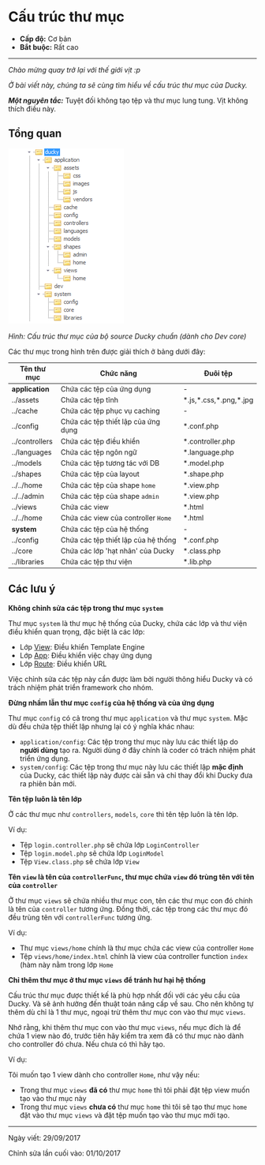 # Cấu trúc thư mục

- **Cấp độ:** Cơ bản
- **Bắt buộc:** Rất cao

----------


*Chào mừng quay trở lại với thế giới vịt :p*

*Ở bài viết này, chúng ta sẽ cùng tìm hiểu về cấu trúc thư mục của Ducky.*

***Một nguyên tắc:*** Tuyệt đối không tạo tệp và thư mục lung tung. Vịt không thích điều này.


## Tổng quan

![Cấu trúc thư mục](../img/folder-structure.png)

*Hình: Cấu trúc thư mục của bộ source Ducky chuẩn (dành cho Dev core)*

Các thư mục trong hình trên được giải thích ở bảng dưới đây:

| Tên thư mục     | Chức năng                           | Đuôi tệp                   |
| --------------- | ----------------------------------- | -------------------------- |
| **application** | Chứa các tệp của ứng dụng           | -                          |
| ../assets       | Chứa các tệp tĩnh                   | \*.js,\*.css,\*.png,\*.jpg |
| ../cache        | Chứa các tệp phục vụ caching        | -                          |
| ../config       | Chứa các tệp thiết lập của ứng dụng | *.conf.php                 |
| ../controllers  | Chứa các tệp điều khiển             | *.controller.php           |
| ../languages    | Chứa các tệp ngôn ngữ               | *.language.php             |
| ../models       | Chứa các tệp tương tác với DB       | *.model.php                |
| ../shapes       | Chứa các tệp của layout             | *.shape.php                |
| ../../home      | Chứa các tệp của shape `home`       | *.view.php                 |
| ../../admin     | Chứa các tệp của shape `admin`      | *.view.php                 |
| ../views        | Chứa các view                       | *.html                     |
| ../../home      | Chứa các view của controller `Home` | *.html                     |
| **system**      | Chứa các tệp của hệ thống           | -                          |
| ../config       | Chứa các tệp thiết lập của hệ thống | *.conf.php                 |
| ../core         | Chứa các lớp 'hạt nhân' của Ducky   | *.class.php                |
| ../libraries    | Chứa các tệp thư viện               | *.lib.php                  |


## Các lưu ý

**Không chỉnh sửa các tệp trong thư mục `system`**

Thư mục `system` là thư mục hệ thống của Ducky, chứa các lớp và thư viện điều khiển quan trọng, đặc biệt là các lớp:

- Lớp [View](/class/system/view): Điều khiển Template Engine
- Lớp [App](/class/system/app): Điều khiển việc chạy ứng dụng
- Lớp [Route](/class/system/route): Điều khiển URL

Việc chỉnh sửa các tệp này cần được làm bởi người thông hiểu Ducky và có trách nhiệm phát triển framework cho nhóm.



**Đừng nhầm lẫn thư mục `config` của hệ thống và của ứng dụng**

Thư mục `config` có cả trong thư mục `application` và thư mục `system`. Mặc dù đều chứa tệp thiết lập nhưng lại có ý nghĩa khác nhau:

- `application/config`: Các tệp trong thư mục này lưu các thiết lập do **người dùng** tạo ra. Người dùng ở đây chính là coder có trách nhiệm phát triển ứng dụng.
- `system/config`: Các tệp trong thư mục này lưu các thiết lập **mặc định** của Ducky, các thiết lập này được cài sẵn và chỉ thay đổi khi Ducky đưa ra phiên bản mới.



**Tên tệp luôn là tên lớp**

Ở các thư mục như `controllers`, `models`, `core` thì tên tệp luôn là tên lớp.

Ví dụ:

- Tệp `login.controller.php` sẽ chứa lớp `LoginController`
- Tệp `login.model.php` sẽ chứa lớp `LoginModel`
- Tệp `View.class.php` sẽ chứa lớp `View`




**Tên `view` là tên của `controllerFunc`, thư mục chứa `view` đó trùng tên với tên của `controller`**

Ở thư mục `views` sẽ chứa nhiều thư mục con, tên các thư mục con đó chính là tên của `controller` tương ứng. Đồng thời, các tệp trong các thư mục đó đều trùng tên với `controllerFunc` tương ứng.

Ví dụ:

- Thư mục `views/home` chính là thư mục chứa các view của controller `Home`
- Tệp `views/home/index.html` chính là view của controller function `index` (hàm này nằm trong lớp `Home`




**Chỉ thêm thư mục ở thư mục `views` để tránh hư hại hệ thống**

Cấu trúc thư mục được thiết kế là phù hợp nhất đối với các yêu cầu của Ducky. Và sẽ ảnh hưởng đến thuật toán nâng cấp về sau. Cho nên không tự thêm dù chỉ là 1 thư mục, ngoại trừ thêm thư mục con vào thư mục `views`. 

Nhớ rằng, khi thêm thư mục con vào thư mục `views`, nếu mục đích là để chứa 1 view nào đó, trước tiên hãy kiểm tra xem đã có thư mục nào dành cho controller đó chưa. Nếu chưa có thì hãy tạo.

Ví dụ:

Tôi muốn tạo 1 view dành cho controller `Home`, như vậy nếu:

- Trong thư mục `views` **đã có** thư mục `home` thì tôi phải đặt tệp view muốn tạo vào thư mục này
- Trong thư mục `views` **chưa có** thư mục `home` thì tôi sẽ tạo thư mục `home` đặt vào thư mục `views` và đặt tệp muốn tạo vào thư mục mới tạo.

----------
Ngày viết: 29/09/2017

Chỉnh sửa lần cuối vào: 01/10/2017
